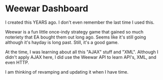 # Weewar Dashboard

I created this YEARS ago. I don't even remember the last time I used this.

Weewar is a fun little once-indy strategy game that gained so much noteriety that EA bought them out long ago. Seems like it's still going although it's hayday is long past. Still, it's a good game.

At the time, I was learning about all this "AJAX" stuff and "XML". Although I didn't apply AJAX here, I did use the Weewar API to learn API's, XML, and even HTTP.

I am thinking of revamping and updating it when I have time.